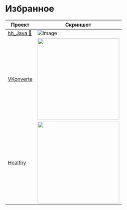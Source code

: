 # Избранное

Проект | Скриншот
------------ | -------------
[hh_Java :herb:](https://mobiskif.github.io/hh_JAVA/) | ![Image](https://raw.githubusercontent.com/mobiskif/hh_JAVA/master/res/hh.png) 
[VKonverte](https://mobiskif.github.io/VKonverte_PHP/) |  <img src ="https://mobiskif.github.io/VKonverte_PHP/1.png" height="260" />
[Healthy](https://mobiskif.github.io/Healthy_ANDROID/) |  <img src="https://mobiskif.github.io/Healthy_ANDROID/1.png" height="260" />
